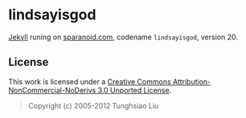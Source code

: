 lindsayisgod
============

[Jekyll][jk] runing on [sparanoid.com][sp], codename `lindsayisgod`, version 20.

License
-------

This work is licensed under a [Creative Commons Attribution-NonCommercial-NoDerivs 3.0 Unported License][ls].

> Copyright (c) 2005-2012 Tunghsiao Liu

[jk]: https://github.com/mojombo/jekyll
[sp]: http://sparanoid.com/
[ls]: http://creativecommons.org/licenses/by-nc-nd/3.0/